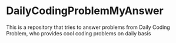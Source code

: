 # DailyCodingProblemMyAnswer
This is a repository that tries to answer problems from Daily Coding Problem, who provides cool coding problems on daily basis
